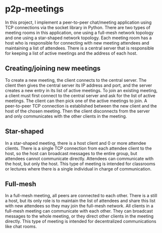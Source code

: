 # p2p-meetings

In this project, I implement a peer-to-peer chat/meeting application using TCP connections via the socket library in Python. 
There are two types of meeting rooms in this application, one using a full-mesh network topology and one using a star-shaped network topology. 
Each meeting room has a host who is responsible for connecting with new meeting attendees and maintaining a list of attendees. 
There is a central server that is responsible for keeping a list of active meetings and the address of each host. 

## Creating/joining new meetings
To create a new meeting, the client connects to the central server. The client then gives the central server its IP address and port, 
and the server creates a new entry in its list of active meetings. 
To join an existing meeting, a client must first connect to the central server and ask for the list of active meetings.
The client can then pick one of the active meetings to join. A peer-to-peer TCP connection is established between the new client 
and the host of the chosen meeting. Then the client disconnects from the server and only communicates with the other clients 
in the meeting. 


## Star-shaped
In a star-shaped meeting, there is a host client and 0 or more attendee clients. There is a single TCP connection from each attendee client to the host, 
so the host can broadcast messages to the entire group, but attendees cannot communicate directly. 
Attendees can communicate with the host, but only the host.
This type of meeting is intended for classrooms or lectures where there is a single individual in charge of communication. 

## Full-mesh 
In a full-mesh meeting, all peers are connected to each other. There is a still a host, but its only role is to maintain the list of attendees 
and share this list with new attendees so they may join the full-mesh network. All clients in a full-mesh meeting can communicate with each other. 
They can broadcast messages to the whole meeting, or they direct other clients in the meeting directly. This type of meeting 
is intended for decentralized communications like chat rooms. 

